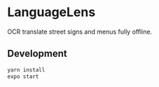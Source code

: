 # LanguageLens
OCR translate street signs and menus fully offline.

## Development

```bash
yarn install
expo start
```
